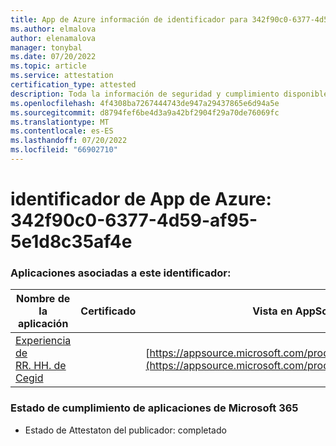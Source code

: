 ```yaml
---
title: App de Azure información de identificador para 342f90c0-6377-4d59-af95-5e1d8c35af4e
ms.author: elmalova
author: elenamalova
manager: tonybal
ms.date: 07/20/2022
ms.topic: article
ms.service: attestation
certification_type: attested
description: Toda la información de seguridad y cumplimiento disponible para 342f90c0-6377-4d59-af95-5e1d8c35af4e.
ms.openlocfilehash: 4f4308ba7267444743de947a29437865e6d94a5e
ms.sourcegitcommit: d8794fef6be4d3a9a42bf2904f29a70de76069fc
ms.translationtype: MT
ms.contentlocale: es-ES
ms.lasthandoff: 07/20/2022
ms.locfileid: "66902710"
---
```

# <a name="azure-app-id-342f90c0-6377-4d59-af95-5e1d8c35af4e"></a>identificador de App de Azure: 342f90c0-6377-4d59-af95-5e1d8c35af4e


### <a name="apps-associated-with-this-id"></a>Aplicaciones asociadas a este identificador:
| **Nombre de la aplicación** | **Certificado** | **Vista en AppSource** |
|--------------|---------------|-----------------------|
| [Experiencia de RR. HH. de Cegid](../forward/WA200004302.md) |  | [https://appsource.microsoft.com/product/office/WA200004302](https://appsource.microsoft.com/product/office/WA200004302) |

### <a name="microsoft-365-app-compliance-status"></a>Estado de cumplimiento de aplicaciones de Microsoft 365
- Estado de Attestaton del publicador: completado

